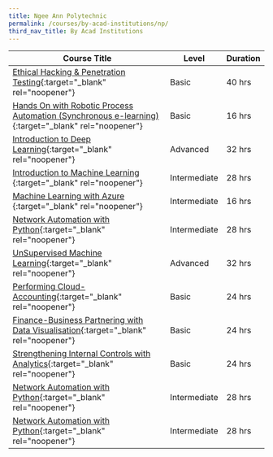 ```yaml
---
title: Ngee Ann Polytechnic
permalink: /courses/by-acad-institutions/np/
third_nav_title: By Acad Institutions
---
```

|Course Title  | Level | Duration |
| - | - | - | 
|[Ethical Hacking & Penetration Testing](https://www.cet.np.edu.sg/courses/ethical-hacking-penetration-testing/){:target="_blank" rel="noopener"} |Basic|40 hrs |
|[Hands On with Robotic Process Automation (Synchronous e-learning)](https://www.cet.np.edu.sg/courses/hands-on-with-robotic-process-automation/){:target="_blank" rel="noopener"} |Basic|16 hrs |
|[Introduction to Deep Learning](https://www.cet.np.edu.sg/courses/introduction-to-machine-learning/){:target="_blank" rel="noopener"} |Advanced|32 hrs |
|[Introduction to Machine Learning ](https://www.cet.np.edu.sg/courses/introduction-to-machine-learning/){:target="_blank" rel="noopener"} |Intermediate|28 hrs |
|[Machine Learning with Azure ](https://www.cet.np.edu.sg/courses/machine-learning-with-azure/){:target="_blank" rel="noopener"} |Intermediate|16 hrs |
|[Network Automation with Python](https://www.cet.np.edu.sg/courses/network-automation-with-python/){:target="_blank" rel="noopener"} |Intermediate|28 hrs |
|[UnSupervised Machine Learning](https://www.np.edu.sg/lifelonglearning/Pages/Unsupervised-Machine-Learning.aspx){:target="_blank" rel="noopener"} |Advanced|32 hrs |
|[Performing Cloud-Accounting](https://www.cet.np.edu.sg/courses/performing-cloud-accounting/){:target="_blank" rel="noopener"} |Basic|24 hrs |
|[Finance-Business Partnering with Data Visualisation](https://www.cet.np.edu.sg/courses/finance-business-partnering-with-data-visualisation/){:target="_blank" rel="noopener"} |Basic|24 hrs |
|[Strengthening Internal Controls with Analytics](https://www.cet.np.edu.sg/courses/strengthening-internal-controls-with-analytics/){:target="_blank" rel="noopener"} |Basic|24 hrs |
|[Network Automation with Python](https://www.cet.np.edu.sg/courses/network-automation-with-python/){:target="_blank" rel="noopener"} |Intermediate|28 hrs |
|[Network Automation with Python](https://www.cet.np.edu.sg/courses/network-automation-with-python/){:target="_blank" rel="noopener"} |Intermediate|28 hrs |